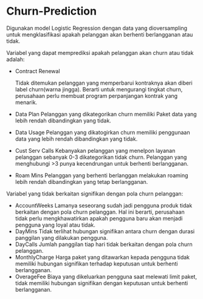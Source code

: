 # Churn-Prediction

Digunakan model Logistic Regression dengan data yang dioversampling untuk mengklasifikasi apakah pelanggan akan berhenti berlangganan atau tidak.

Variabel yang dapat memprediksi apakah pelanggan akan churn atau tidak adalah:
   - Contract Renewal
   
     Tidak ditemukan pelanggan yang memperbarui kontraknya akan diberi label churn(warna jingga). Berarti untuk mengurangi tingkat churn, 
     perusahaan perlu membuat program perpanjangan kontrak yang menarik.
   - Data Plan
     Pelanggan yang dikategorikan churn memiliki Paket data yang lebih rendah dibandingkan yang tidak.
   - Data Usage
     Pelanggan yang dikatogirkan churn memiliki penggunaan data yang lebih rendah dibandingkan yang tidak.
   - Cust Serv Calls
     Kebanyakan pelanggan yang menelpon layanan pelanggan sebanyak 0-3 dikategorikan tidak churn. 
     Pelanggan yang menghubungi >3 punya kecendrungan untuk berhenti berlangganan.
   - Roam Mins
     Pelanggan yang berhenti berlanggan melakukan roaming lebih rendah dibandingkan yang tetap berlangganan.

Variabel yang tidak berkaitan signifikan dengan pola churn pelanggan:
   - AccountWeeks
     Lamanya seseorang sudah jadi pengguna produk tidak berkaitan dengan pola churn pelanggan. 
     Hal ini berarti, perusahaan tidak perlu mengkhawatirkan apakah pengguna baru akan menjadi pengguna yang loyal atau tidak.
   - DayMins
     Tidak terlihat hubungan signifikan antara churn dengan durasi panggilan yang dilakukan pengguna.
   - DayCalls
     Jumlah panggilan tiap hari tidak berkaitan dengan pola churn pelanggan.
   - MonthlyCharge
     Harga paket yang ditawarkan kepada pengguna tidak memiliki hubungan signifikan terhadap keputusan untuk berhenti berlangganan.
   - OverageFee
     Biaya yang dikeluarkan pengguna saat melewati limit paket, tidak memiliki hubungan signifikan dengan keputusan untuk berhenti berlangganan.
